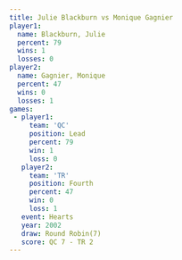 ```yaml
---
title: Julie Blackburn vs Monique Gagnier
player1:                
  name: Blackburn, Julie
  percent: 79           
  wins: 1               
  losses: 0             
player2:                
  name: Gagnier, Monique
  percent: 47           
  wins: 0               
  losses: 1             
games:
 - player1:        
     team: 'QC'    
     position: Lead
     percent: 79   
     win: 1        
     loss: 0       
   player2:          
     team: 'TR'      
     position: Fourth
     percent: 47     
     win: 0          
     loss: 1         
   event: Hearts       
   year: 2002          
   draw: Round Robin(7)
   score: QC 7 - TR 2  
---
```

